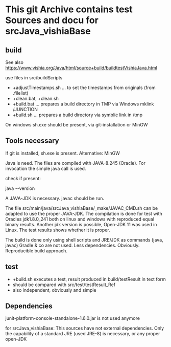 # This git Archive contains test Sources and docu for srcJava_vishiaBase

## build

See also https://www.vishia.org/Java/html/source+build/buildtestVishiaJava.html


use files in src/buildScripts

* +adjustTimestamps.sh   ... to set the timestamps from originals (from .filelist)
* +clean.bat, +clean.sh  
* +build.bat  ... prepares a build directory in TMP via Windows mklink /JUNCTION
* +build.sh   ... prepares a build directory via symblic link in /tmp

On windows sh.exe should be present, via git-installation or MinGW

## Tools necessary

If git is installed, sh.exe is present. Alternative: MinGW

Java is need. The files are compiled with JAVA-8.245 (Oracle). 
For invocation the simple java call is used. 

check if present:

 java --version
 
A JAVA-JDK is necessary. javac should be run.

The file src/main/java/srcJava_vishiaBase/_make/JAVAC_CMD.sh can be adapted
to use the proper JAVA-JDK. 
The compilation is done for test with Oracles jdk1.8.0_241 both on linux and windows
with reproduced equal binary results. 
Another jdk version is possible, Open-JDK 11 was used in Linux. 
The test results shows whether it is proper. 

The build is done only using shell scripts and JRE/JDK as commands (java, javac)
Gradle & co are not used. Less dependencies. Obviously. Reproducible build approach.

## test

* +build.sh executes a test, result produced in build/testResult in text form
* should be compared with src/test/testResult_Ref
* also independent, obviously and simple

## Dependencies

junit-platform-console-standalone-1.6.0.jar is not used anymore

for srcJava_vishiaBase:
This sources have not external dependencies. Only the capability of a standard JRE 
(used JRE-8) is necessary, or any proper open-JDK


